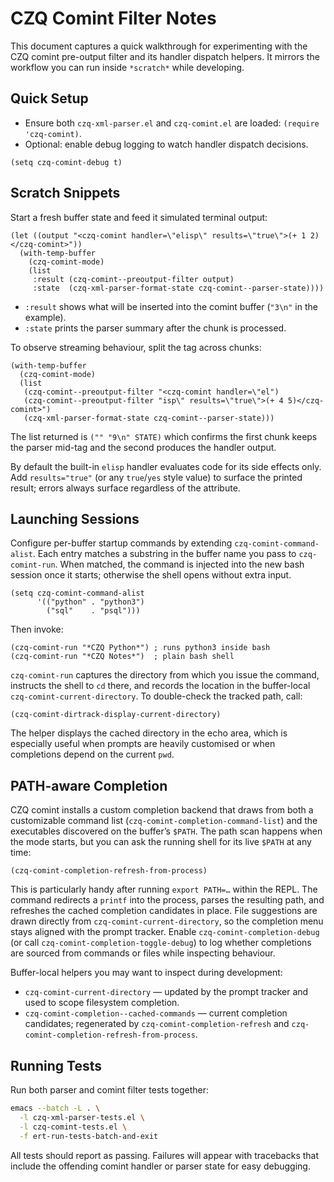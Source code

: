 # CZQ Comint Filter Notes

This document captures a quick walkthrough for experimenting with the CZQ
comint pre-output filter and its handler dispatch helpers.  It mirrors the
workflow you can run inside `*scratch*` while developing.

## Quick Setup
- Ensure both `czq-xml-parser.el` and `czq-comint.el` are loaded: `(require 'czq-comint)`.
- Optional: enable debug logging to watch handler dispatch decisions.

```elisp
(setq czq-comint-debug t)
```

## Scratch Snippets

Start a fresh buffer state and feed it simulated terminal output:

```elisp
(let ((output "<czq-comint handler=\"elisp\" results=\"true\">(+ 1 2)</czq-comint>"))
  (with-temp-buffer
    (czq-comint-mode)
    (list
     :result (czq-comint--preoutput-filter output)
     :state  (czq-xml-parser-format-state czq-comint--parser-state))))
```

- `:result` shows what will be inserted into the comint buffer (`"3\n"` in the example).
- `:state` prints the parser summary after the chunk is processed.

To observe streaming behaviour, split the tag across chunks:

```elisp
(with-temp-buffer
  (czq-comint-mode)
  (list
   (czq-comint--preoutput-filter "<czq-comint handler=\"el")
   (czq-comint--preoutput-filter "isp\" results=\"true\">(+ 4 5)</czq-comint>")
   (czq-xml-parser-format-state czq-comint--parser-state)))
```

The list returned is `("" "9\n" STATE)` which confirms the first chunk keeps
the parser mid-tag and the second produces the handler output.

By default the built-in `elisp` handler evaluates code for its side effects only.
Add `results="true"` (or any `true`/`yes` style value) to surface the printed
result; errors always surface regardless of the attribute.

## Launching Sessions

Configure per-buffer startup commands by extending
`czq-comint-command-alist`.  Each entry matches a substring in the buffer
name you pass to `czq-comint-run`.  When matched, the command is injected into
the new bash session once it starts; otherwise the shell opens without extra
input.

```elisp
(setq czq-comint-command-alist
      '(("python" . "python3")
        ("sql"    . "psql")))
```

Then invoke:

```elisp
(czq-comint-run "*CZQ Python*") ; runs python3 inside bash
(czq-comint-run "*CZQ Notes*")  ; plain bash shell
```

`czq-comint-run` captures the directory from which you issue the command,
instructs the shell to `cd` there, and records the location in the buffer-local
`czq-comint-current-directory`.  To double-check the tracked path, call:

```elisp
(czq-comint-dirtrack-display-current-directory)
```

The helper displays the cached directory in the echo area, which is especially
useful when prompts are heavily customised or when completions depend on the
current `pwd`.

## PATH-aware Completion

CZQ comint installs a custom completion backend that draws from both a
customizable command list (`czq-comint-completion-command-list`) and the
executables discovered on the buffer’s `$PATH`.  The path scan happens when the
mode starts, but you can ask the running shell for its live `$PATH` at any time:

```elisp
(czq-comint-completion-refresh-from-process)
```

This is particularly handy after running `export PATH=…` within the REPL.  The
command redirects a `printf` into the process, parses the resulting path, and
refreshes the cached completion candidates in place.  File suggestions are
drawn directly from `czq-comint-current-directory`, so the completion menu stays
aligned with the prompt tracker.  Enable
`czq-comint-completion-debug` (or call
`czq-comint-completion-toggle-debug`) to log whether completions are sourced
from commands or files while inspecting behaviour.

Buffer-local helpers you may want to inspect during development:

- `czq-comint-current-directory` — updated by the prompt tracker and used to
  scope filesystem completion.
- `czq-comint-completion--cached-commands` — current completion candidates;
  regenerated by `czq-comint-completion-refresh` and
  `czq-comint-completion-refresh-from-process`.

## Running Tests

Run both parser and comint filter tests together:

```sh
emacs --batch -L . \
  -l czq-xml-parser-tests.el \
  -l czq-comint-tests.el \
  -f ert-run-tests-batch-and-exit
```

All tests should report as passing.  Failures will appear with tracebacks that
include the offending comint handler or parser state for easy debugging.
